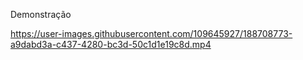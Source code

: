 Demonstração

https://user-images.githubusercontent.com/109645927/188708773-a9dabd3a-c437-4280-bc3d-50c1d1e19c8d.mp4

